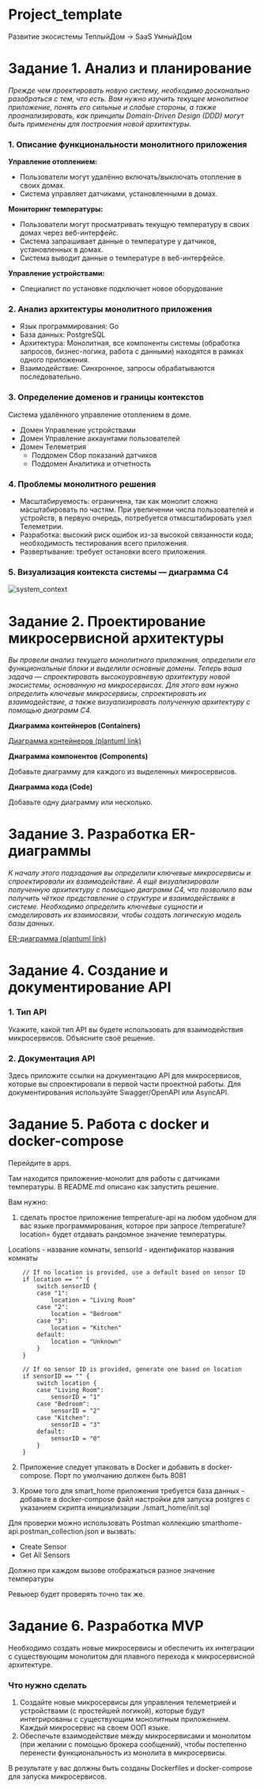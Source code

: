 # Project_template

Развитие экосистемы ТеплыйДом -> SaaS УмныйДом

# Задание 1. Анализ и планирование

_Прежде чем проектировать новую систему, необходимо досконально разобраться с тем, что есть. Вам нужно изучить текущее монолитное приложение, понять его сильные и слабые стороны, а также проанализировать, как принципы Domain-Driven Design (DDD) могут быть применены для построения новой архитектуры._

### 1. Описание функциональности монолитного приложения

**Управление отоплением:**

- Пользователи могут удалённо включать/выключать отопление в своих домах.
- Система управляет датчиками, установленными в домах.

**Мониторинг температуры:**

- Пользователи могут просматривать текущую температуру в своих домах через веб-интерфейс.
- Система запрашивает данные о температуре у датчиков, установленных в домах. 
- Система выводит данные о температуре в веб-интерфейсе.

**Управление устройствами:**
- Специалист по установке подключает новое оборудование

### 2. Анализ архитектуры монолитного приложения

- Язык программирования: Go
- База данных: PostgreSQL
- Архитектура: Монолитная, все компоненты системы (обработка запросов, бизнес-логика, работа с данными) находятся в рамках одного приложения.
- Взаимодействие: Синхронное, запросы обрабатываются последовательно.

### 3. Определение доменов и границы контекстов

Система удалённого управление отоплением в доме.
- Домен Управление устройствами
- Домен Управление аккаунтами пользователей
- Домен Телеметрия
  - Поддомен Сбор показаний датчиков
  - Поддомен Аналитика и отчетность

### **4. Проблемы монолитного решения**

- Масштабируемость: ограничена, так как монолит сложно масштабировать по частям. При увеличении числа пользователей и устройств, в первую очередь, потребуется отмасштабировать узел Телеметрии.
- Разработка: высокий риск ошибок из-за высокой связанности кода; необходимость тестирования всего приложения.
- Развертывание: требует остановки всего приложения.

### 5. Визуализация контекста системы — диаграмма С4

![system_context](schemas/context/warmhouse_monolith_context-System_Context_Diagram_for_WarmHouse.png)

# Задание 2. Проектирование микросервисной архитектуры

_Вы провели анализ текущего монолитного приложения, определили его функциональные блоки и выделили основные домены. Теперь ваша задача — спроектировать высокоуровневую архитектуру новой экосистемы, основанную на микросервисах. Для этого вам нужно определить ключевые микросервисы, спроектировать их взаимодействие, а также визуализировать полученную архитектуру с помощью диаграмм C4._

**Диаграмма контейнеров (Containers)**

[Диаграмма контейнеров (plantuml link)](https://www.plantuml.com/plantuml/uml/jLXRR-D457xFht033udKDW8X7YhreKrN2wWLOTDzG4AA9lOqiTQNO4_QZH3IjgKiQ5TK82GaG1HO95xJIrJtblw5yJ_YdB6TnCvCwWXeLRMPySptdTjtZhjWEhhLDMZNixGsOnr_fLBnoDvoosJjRhFhKqzt7KOTjgoxTgLZ4OTrRMl9PuPbDYlLzvPgkFHqQxDY4vzH3vOQLJX1J8Twonrujb1OCEWEVDHSdzHW8GTErID-cngswHYL1639xL37fthNCrcFU7hRP5HdNO--ksJ2MJycK5Y8BKhWAbNNjbqduZAr-HIGAyIo5DjRfg_FsAu3X_5sOSqm7bdK1YksIQjKt24wCMXnKNkxsQgwbkkj5j_QCGXz_nrSsm5xuzKzjALOpfxtcUkHbhZ0RvCENNtYTXs36klkypf-BfKdhxRCLflLd_NMhIxDTxz1607NptF_fzIotBtCzKsBwC-YwvzGAtkr1Q6livv5jLLjGuHr4rPAvNAXKAEUxpgDHyzP2JDWKIlo4pxaD-5hVWc_ptW_FE03_0mN5GNF3aIVhXOX00qyqcYYjUL2lGUnjyLD1jqrTOftlGdtmuFm1TnqXN_1VSEYVBs_gF5R-7mH7l8R7cZXeTZeypj1umP8tF6xy1KVQFnCunUmUWlaZhAKVFYhuL3mLDFjUctNDTBSTas3kesswpFJQI6L7tW0jmtuS2ayuaC16W3KkU3v6py5w7xuKj0OQE4Ha4PE0P8Cl-M3BBvkkLs4B8nAiB6ECILUh-JRn6Dj5xpMy0KZWAWJKjVu6p06ZRkABIkMjIyA6doDRYdv7OAFrzQGs4Tab_YwPtPOCR9Xm4-Na3T6AtmHVWKBu5cD_m8i8_BdVAZndu7ygR1lWCxL-BqqsCTe5ICj7n8cgQ5oXe_UXUAmmJpRr3qN4Y6EUJLUrxOcrf7bOrTm_HNWhp7quJvI1TG0Y4BKxuLhar07uR6I7JWhcE8J9LsMpOPO_G-uHFcOJbaf3qQnlfdNorBPJZRcOyF_HAFXvnPZ1il1J53N8XqryiURQxKvuJ7R-oBRiJ2keJHpCVAPHmbqZrQMJ3tPc9F7MLAdgiYJZjbe4KRtI6yS-BNQXzhZQ742uY_8fNsmwWBBxGOpxGnoh0y8GeAYuX4n5g7VZpBn0go_2R-3Uagqw7OaLDE9ePK0v52aB5Pb03M9xkk7NoloQH5HqE21y7Wc1L7tW0GyE8HRXf46zYCUuL5PMh1fFsqqnpLhD2ShTGDR1V5546gWZ2sF-fzRmbFVynyLPOXEcaHDMcLv2ZMEZy2Cm_80uhHpyY5boa0WPf9_4dbiOSuadvi4av3OLf78ZJW34Zf-2cxRxPWwGgnjVLABMXhchyYoY_1rAeaqeNspF9_C5CeOm-He4yU8QSJ1hjh6mpokeuOEN2xaY5yM2Z3Qn5DAr0pvxt3w7EKXyXSqlaFq7LhnKdIuw_0Gokf6jBz0AFa1F7oycD9uQ2Zn8MaXOrt6SeGJHnGPtCD3O_zXWGPfcHA41LLLiuG18whvCVTPJMz54muRcvoe2IAFh0J2bx60356xKY76sy0hEBf48u5w0YX-iBrT0pD6LiXRhCG6bIjNP48gf2sQyiIKag4FRhz7Ur4xvQg9gNCdvFKSzaTEaLcWRCxyfqHomszKuHtfNhf0Pu38ch4AAID1uM5kF6MhLK5DvMWoi4ixALJgmLInfFF-BAOZEv_L9du2IO9JjJ1IukLzQVfeAYLIuQgz8hKdrLiZgtAoKbEGYYB_MuGu2WMazH2-JqKvnaDlm2_ditJykYMrR49PmrTOQVs7AUVEsMkHhMU9boGkId9C8O7faOJ_0M68tx4Y_f_50eMABgl9HEbHGAvYvH1o4QYbBPNr6Jxoc4tdh2no3sUe52k_vLAbaywWYOqgmPkgod-LbJCLx_-2Kg6Cfwxvi-b0-cOpXudZkJCNU4xHJqO9XQHD_K_ZHFOUaK_f4EiV)

**Диаграмма компонентов (Components)**

Добавьте диаграмму для каждого из выделенных микросервисов.

**Диаграмма кода (Code)**

Добавьте одну диаграмму или несколько.

# Задание 3. Разработка ER-диаграммы

_К началу этого подзадания вы определили ключевые микросервисы и спроектировали их взаимодействие. А ещё визуализировали полученную архитектуру с помощью диаграмм C4, что позволило вам получить чёткое представление о структуре и взаимодействиях в системе.
Необходимо определить ключевые сущности и смоделировать их взаимосвязи, чтобы создать логическую модель базы данных._

[ER-диаграмма (plantuml link)](https://www.plantuml.com/plantuml/uml/TLBBQiCm4BphAqIE1lz02JcLK6YFxTcihQKHbIKZhKD2qd-Fl9PQFsAVvDsPtPcHme-s7NXefT4MwTgXT9vEJWYqfEagTry1_Kv2a7qyo9kGyIk6SwMLV96sR-jO5x__Z5SywmQPe_YOMUFVZBVVVwD53uJgS61KMSx0WwG5u_YUe8Ln3P1sTXCGPMemLUfaoDY3CsW3jJPHT1K8g0yHKJjdkAymD5vtm_XO9hpGskDd53VnoM8NPfVwPnujjFXa-4UonQEpnpntm_ConkBauYLj1JCnjrx_DZ1vDy_8YvyDN6rTFOp9Kb3AOmXfuQQCQPRtUrcwMufNy0jC9LOZHe6fb9CHVv7DwGy0)

# Задание 4. Создание и документирование API

### 1. Тип API

Укажите, какой тип API вы будете использовать для взаимодействия микросервисов. Объясните своё решение.

### 2. Документация API

Здесь приложите ссылки на документацию API для микросервисов, которые вы спроектировали в первой части проектной работы. Для документирования используйте Swagger/OpenAPI или AsyncAPI.

# Задание 5. Работа с docker и docker-compose

Перейдите в apps.

Там находится приложение-монолит для работы с датчиками температуры. В README.md описано как запустить решение.

Вам нужно:

1) сделать простое приложение temperature-api на любом удобном для вас языке программирования, которое при запросе /temperature?location= будет отдавать рандомное значение температуры.

Locations - название комнаты, sensorId - идентификатор названия комнаты

```
	// If no location is provided, use a default based on sensor ID
	if location == "" {
		switch sensorID {
		case "1":
			location = "Living Room"
		case "2":
			location = "Bedroom"
		case "3":
			location = "Kitchen"
		default:
			location = "Unknown"
		}
	}

	// If no sensor ID is provided, generate one based on location
	if sensorID == "" {
		switch location {
		case "Living Room":
			sensorID = "1"
		case "Bedroom":
			sensorID = "2"
		case "Kitchen":
			sensorID = "3"
		default:
			sensorID = "0"
		}
	}
```

2) Приложение следует упаковать в Docker и добавить в docker-compose. Порт по умолчанию должен быть 8081

3) Кроме того для smart_home приложения требуется база данных - добавьте в docker-compose файл настройки для запуска postgres с указанием скрипта инициализации ./smart_home/init.sql

Для проверки можно использовать Postman коллекцию smarthome-api.postman_collection.json и вызвать:

- Create Sensor
- Get All Sensors

Должно при каждом вызове отображаться разное значение температуры

Ревьюер будет проверять точно так же.


# **Задание 6. Разработка MVP**

Необходимо создать новые микросервисы и обеспечить их интеграции с существующим монолитом для плавного перехода к микросервисной архитектуре. 

### **Что нужно сделать**

1. Создайте новые микросервисы для управления телеметрией и устройствами (с простейшей логикой), которые будут интегрированы с существующим монолитным приложением. Каждый микросервис на своем ООП языке.
2. Обеспечьте взаимодействие между микросервисами и монолитом (при желании с помощью брокера сообщений), чтобы постепенно перенести функциональность из монолита в микросервисы. 

В результате у вас должны быть созданы Dockerfiles и docker-compose для запуска микросервисов. 